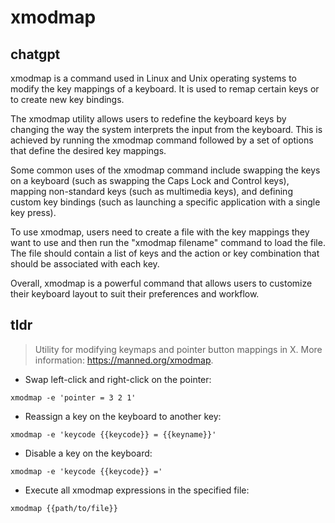 # xmodmap 
## chatgpt 
xmodmap is a command used in Linux and Unix operating systems to modify the key mappings of a keyboard. It is used to remap certain keys or to create new key bindings.

The xmodmap utility allows users to redefine the keyboard keys by changing the way the system interprets the input from the keyboard. This is achieved by running the xmodmap command followed by a set of options that define the desired key mappings.

Some common uses of the xmodmap command include swapping the keys on a keyboard (such as swapping the Caps Lock and Control keys), mapping non-standard keys (such as multimedia keys), and defining custom key bindings (such as launching a specific application with a single key press).

To use xmodmap, users need to create a file with the key mappings they want to use and then run the "xmodmap filename" command to load the file. The file should contain a list of keys and the action or key combination that should be associated with each key.

Overall, xmodmap is a powerful command that allows users to customize their keyboard layout to suit their preferences and workflow. 

## tldr 
 
> Utility for modifying keymaps and pointer button mappings in X.
> More information: <https://manned.org/xmodmap>.

- Swap left-click and right-click on the pointer:

`xmodmap -e 'pointer = 3 2 1'`

- Reassign a key on the keyboard to another key:

`xmodmap -e 'keycode {{keycode}} = {{keyname}}'`

- Disable a key on the keyboard:

`xmodmap -e 'keycode {{keycode}} ='`

- Execute all xmodmap expressions in the specified file:

`xmodmap {{path/to/file}}`
